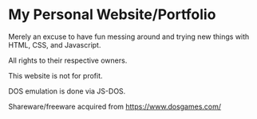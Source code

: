 # My Personal Website/Portfolio

Merely an excuse to have fun messing around and trying new things with HTML, CSS, and Javascript.

All rights to their respective owners.

This website is not for profit.

DOS emulation is done via JS-DOS.

Shareware/freeware acquired from https://www.dosgames.com/